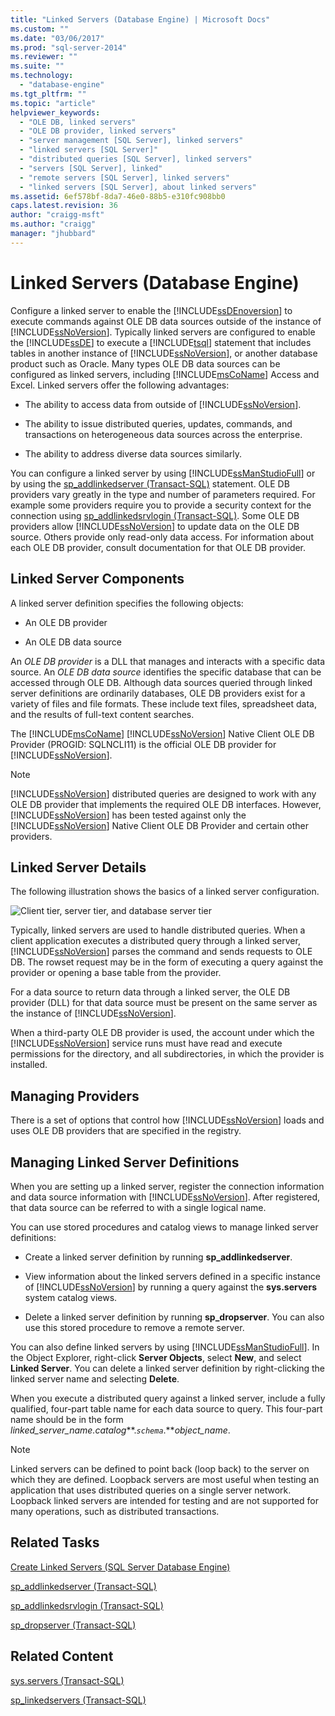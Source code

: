```yaml
---
title: "Linked Servers (Database Engine) | Microsoft Docs"
ms.custom: ""
ms.date: "03/06/2017"
ms.prod: "sql-server-2014"
ms.reviewer: ""
ms.suite: ""
ms.technology: 
  - "database-engine"
ms.tgt_pltfrm: ""
ms.topic: "article"
helpviewer_keywords: 
  - "OLE DB, linked servers"
  - "OLE DB provider, linked servers"
  - "server management [SQL Server], linked servers"
  - "linked servers [SQL Server]"
  - "distributed queries [SQL Server], linked servers"
  - "servers [SQL Server], linked"
  - "remote servers [SQL Server], linked servers"
  - "linked servers [SQL Server], about linked servers"
ms.assetid: 6ef578bf-8da7-46e0-88b5-e310fc908bb0
caps.latest.revision: 36
author: "craigg-msft"
ms.author: "craigg"
manager: "jhubbard"
---
```

# Linked Servers (Database Engine)
  Configure a linked server to enable the [!INCLUDE[ssDEnoversion](../../includes/ssdenoversion-md.md)] to execute commands against OLE DB data sources outside of the instance of [!INCLUDE[ssNoVersion](../../../../../../../../../../../../../../../../includes/ssnoversion-md.md)]. Typically linked servers are configured to enable the [!INCLUDE[ssDE](../../includes/ssde-md.md)] to execute a [!INCLUDE[tsql](../../includes/tsql-md.md)] statement that includes tables in another instance of [!INCLUDE[ssNoVersion](../../../../../../../../../../../../../../../../includes/ssnoversion-md.md)], or another database product such as Oracle. Many types OLE DB data sources can be configured as linked servers, including [!INCLUDE[msCoName](../../../includes/msconame-md.md)] Access and Excel. Linked servers offer the following advantages:  
  
-   The ability to access data from outside of [!INCLUDE[ssNoVersion](../../../../../../../../../../../../../../../../includes/ssnoversion-md.md)].  
  
-   The ability to issue distributed queries, updates, commands, and transactions on heterogeneous data sources across the enterprise.  
  
-   The ability to address diverse data sources similarly.  
  
 You can configure a linked server by using [!INCLUDE[ssManStudioFull](../../../includes/ssmanstudiofull-md.md)] or by using the [sp_addlinkedserver &#40;Transact-SQL&#41;](~/relational-databases/system-stored-procedures/sp-addlinkedserver-transact-sql.md) statement. OLE DB providers vary greatly in the type and number of parameters required. For example some providers require you to provide a security context for the connection using [sp_addlinkedsrvlogin &#40;Transact-SQL&#41;](~/relational-databases/system-stored-procedures/sp-addlinkedsrvlogin-transact-sql.md). Some OLE DB providers allow [!INCLUDE[ssNoVersion](../../../../../../../../../../../../../../../../includes/ssnoversion-md.md)] to update data on the OLE DB source. Others provide only read-only data access. For information about each OLE DB provider, consult documentation for that OLE DB provider.  
  
## Linked Server Components  
 A linked server definition specifies the following objects:  
  
-   An OLE DB provider  
  
-   An OLE DB data source  
  
 An *OLE DB provider* is a DLL that manages and interacts with a specific data source. An *OLE DB data source* identifies the specific database that can be accessed through OLE DB. Although data sources queried through linked server definitions are ordinarily databases, OLE DB providers exist for a variety of files and file formats. These include text files, spreadsheet data, and the results of full-text content searches.  
  
 The [!INCLUDE[msCoName](../../../includes/msconame-md.md)] [!INCLUDE[ssNoVersion](../../../../../../../../../../../../../../../../includes/ssnoversion-md.md)] Native Client OLE DB Provider (PROGID: SQLNCLI11) is the official OLE DB provider for [!INCLUDE[ssNoVersion](../../../../../../../../../../../../../../../../includes/ssnoversion-md.md)].  
  
> [!NOTE]  
>  [!INCLUDE[ssNoVersion](../../../../../../../../../../../../../../../../includes/ssnoversion-md.md)] distributed queries are designed to work with any OLE DB provider that implements the required OLE DB interfaces. However, [!INCLUDE[ssNoVersion](../../../../../../../../../../../../../../../../includes/ssnoversion-md.md)] has been tested against only the [!INCLUDE[ssNoVersion](../../../../../../../../../../../../../../../../includes/ssnoversion-md.md)] Native Client OLE DB Provider and certain other providers.  
  
## Linked Server Details  
 The following illustration shows the basics of a linked server configuration.  
  
 ![Client tier, server tier, and database server tier](../../2014/database-engine/media/lsvr.gif "Client tier, server tier, and database server tier")  
  
 Typically, linked servers are used to handle distributed queries. When a client application executes a distributed query through a linked server, [!INCLUDE[ssNoVersion](../../../../../../../../../../../../../../../../includes/ssnoversion-md.md)] parses the command and sends requests to OLE DB. The rowset request may be in the form of executing a query against the provider or opening a base table from the provider.  
  
 For a data source to return data through a linked server, the OLE DB provider (DLL) for that data source must be present on the same server as the instance of [!INCLUDE[ssNoVersion](../../../../../../../../../../../../../../../../includes/ssnoversion-md.md)].  
  
 When a third-party OLE DB provider is used, the account under which the [!INCLUDE[ssNoVersion](../../../../../../../../../../../../../../../../includes/ssnoversion-md.md)] service runs must have read and execute permissions for the directory, and all subdirectories, in which the provider is installed.  
  
## Managing Providers  
 There is a set of options that control how [!INCLUDE[ssNoVersion](../../../../../../../../../../../../../../../../includes/ssnoversion-md.md)] loads and uses OLE DB providers that are specified in the registry.  
  
## Managing Linked Server Definitions  
 When you are setting up a linked server, register the connection information and data source information with [!INCLUDE[ssNoVersion](../../../../../../../../../../../../../../../../includes/ssnoversion-md.md)]. After registered, that data source can be referred to with a single logical name.  
  
 You can use stored procedures and catalog views to manage linked server definitions:  
  
-   Create a linked server definition by running **sp_addlinkedserver**.  
  
-   View information about the linked servers defined in a specific instance of [!INCLUDE[ssNoVersion](../../../../../../../../../../../../../../../../includes/ssnoversion-md.md)] by running a query against the **sys.servers** system catalog views.  
  
-   Delete a linked server definition by running **sp_dropserver**. You can also use this stored procedure to remove a remote server.  
  
 You can also define linked servers by using [!INCLUDE[ssManStudioFull](../../../includes/ssmanstudiofull-md.md)]. In the Object Explorer, right-click **Server Objects**, select **New**, and select **Linked Server**. You can delete a linked server definition by right-clicking the linked server name and selecting **Delete**.  
  
 When you execute a distributed query against a linked server, include a fully qualified, four-part table name for each data source to query. This four-part name should be in the form *linked_server_name.catalog***.*`schema`*.***object_name*.  
  
> [!NOTE]  
>  Linked servers can be defined to point back (loop back) to the server on which they are defined. Loopback servers are most useful when testing an application that uses distributed queries on a single server network. Loopback linked servers are intended for testing and are not supported for many operations, such as distributed transactions.  
  
## Related Tasks  
 [Create Linked Servers &#40;SQL Server Database Engine&#41;](sql-server-database-engine-overview.md)  
  
 [sp_addlinkedserver &#40;Transact-SQL&#41;](~/relational-databases/system-stored-procedures/sp-addlinkedserver-transact-sql.md)  
  
 [sp_addlinkedsrvlogin &#40;Transact-SQL&#41;](~/relational-databases/system-stored-procedures/sp-addlinkedsrvlogin-transact-sql.md)  
  
 [sp_dropserver &#40;Transact-SQL&#41;](~/relational-databases/system-stored-procedures/sp-dropserver-transact-sql.md)  
  
## Related Content  
 [sys.servers &#40;Transact-SQL&#41;](~/relational-databases/system-catalog-views/sys-servers-transact-sql.md)  
  
 [sp_linkedservers &#40;Transact-SQL&#41;](~/relational-databases/system-stored-procedures/sp-linkedservers-transact-sql.md)  
  
  